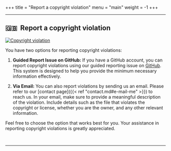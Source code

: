 +++
title = "Report a copyright violation"
menu = "main"
weight = -1
+++

* * *

## 🇬🇧 &nbsp;Report a copyright violation

[![Copyright violation](https://img.shields.io/badge/copyright-violation-red?style=flat)](https://github.com/tit8/polimi-elettronica/issues/new?assignees=&labels=Copyright&template=report-violazione-di-copyright.md)

You have two options for reporting copyright violations:

1. **Guided Report Issue on GitHub:** If you have a GitHub account, you can report copyright violations using our guided reporting issue on [GitHub](https://github.com/tit8/polimi-elettronica/issues/new?assignees=&labels=Copyright&template=report-violazione-di-copyright.md). This system is designed to help you provide the minimum necessary information effectively.

2. **Via Email:** You can also report violations by sending us an email. Please refer to our [contact page]({{< ref "contact.md#e-mail-me" >}}) to reach us. In your email, make sure to provide a meaningful description of the violation. Include details such as the file that violates the copyright or license, whether you are the owner, and any other relevant information.

Feel free to choose the option that works best for you. Your assistance in reporting copyright violations is greatly appreciated.

&nbsp;

* * *